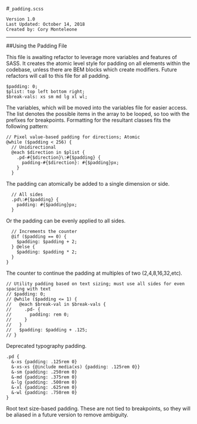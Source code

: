 #`_padding.scss`
```
Version 1.0
Last Updated: October 14, 2018
Created by: Cory Monteleone
```
***
##Using the Padding File

This file is awaiting refactor to leverage more variables and features of SASS. It creates the atomic level style for padding on all elements within the codebase, unless there are BEM blocks which create modifiers. Future refactors will call to this file for all padding.

```
$padding: 0;
$plist: top left bottom right;
$break-vals: xs sm md lg xl wl;
```

The variables, which will be moved into the variables file for easier access. The list denotes the possible items in the array to be looped, so too with the prefixes for breakpoints. Formatting for the resultant classes fits the following pattern: 

```
// Pixel value-based padding for directions; Atomic
@while ($padding < 256) {
  // Unidirectional
  @each $direction in $plist {
    .pd-#{$direction}\:#{$padding} {
      padding-#{$direction}: #{$padding}px;
    }
  }
```

The padding can atomically be added to a single dimension or side. 

```
  // All sides
  .pd\:#{$padding} {
    padding: #{$padding}px;
  }
```

Or the padding can be evenly applied to all sides.

```
  // Increments the counter
  @if ($padding == 0) {
    $padding: $padding + 2;
  } @else {
    $padding: $padding * 2;
  }
}
```

The counter to continue the padding at multiples of two (2,4,8,16,32,etc). 

```
// Utility padding based on text sizing; must use all sides for even spacing with text
// $padding: 0;
// @while ($padding <= 1) {
//   @each $break-val in $break-vals {
//     .pd- {
//       padding: rem 0;
//     }
//   }
//   $padding: $padding + .125;
// }
```

Deprecated typography padding.

```
.pd {
  &-xs {padding: .125rem 0}
  &-xs-xs {@include media(xs) {padding: .125rem 0}}
  &-sm {padding: .250rem 0}
  &-md {padding: .375rem 0}
  &-lg {padding: .500rem 0}
  &-xl {padding: .625rem 0}
  &-wl {padding: .750rem 0}
}
```
Root text size-based padding. These are not tied to breakpoints, so they will be aliased in a future version to remove ambiguity.

